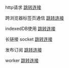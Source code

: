 http请求 [跳转连接](./HTTP.md)

跨浏览器标签页通信 [跳转连接](./channel.md)

indexedDB使用 [跳转连接](./indexedDB.md)

长链接 socket [跳转连接](./socket.md)

发布订阅 [跳转连接](./SP.md)

worker [跳转连接](./worker.md)
